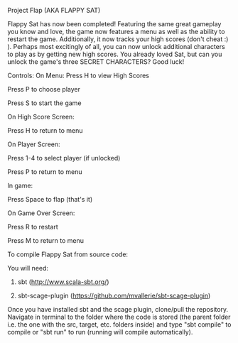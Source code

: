 Project Flap (AKA FLAPPY SAT)

Flappy Sat has now been completed! Featuring the same great gameplay you know and love, the game now features a menu as well as the ability to restart the game.
Additionally, it now tracks your high scores (don't cheat :) ). Perhaps most excitingly of all, you can now unlock additional characters to play as by getting
new high scores. You already loved Sat, but can you unlock the game's three SECRET CHARACTERS? Good luck!

Controls: 
On Menu: 
Press H to view High Scores

Press P to choose player

Press S to start the game

On High Score Screen:

Press H to return to menu

On Player Screen:

Press 1-4 to select player (if unlocked)

Press P to return to menu

In game:

Press Space to flap (that's it)

On Game Over Screen:

Press R to restart

Press M to return to menu

To compile Flappy Sat from source code:

You will need:

1. sbt (http://www.scala-sbt.org/)

2. sbt-scage-plugin (https://github.com/mvallerie/sbt-scage-plugin)

Once you have installed sbt and the scage plugin, clone/pull the repository. Navigate in terminal to the folder where the code is stored (the parent folder i.e.
the one with the src, target, etc. folders inside) and type "sbt compile" to compile or "sbt run" to run (running will compile automatically).
